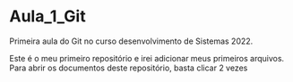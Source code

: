 # Aula_1_Git
Primeira aula do Git no curso desenvolvimento de Sistemas 2022.

Este é o meu primeiro repositório e irei adicionar meus primeiros arquivos.
Para abrir os documentos deste repositório, basta clicar 2 vezes
